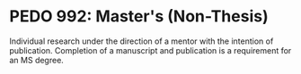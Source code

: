 # PEDO 992: Master's (Non-Thesis)

Individual research under the direction of a mentor with the intention of publication. Completion of a manuscript and publication is a requirement for an MS degree.